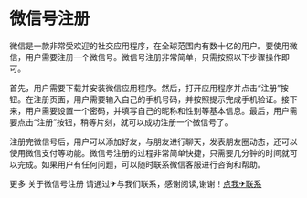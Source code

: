 # 微信号注册

微信是一款非常受欢迎的社交应用程序，在全球范围内有数十亿的用户。要使用微信，用户需要注册一个微信号。微信号注册非常简单，只需按照以下步骤操作即可。

首先，用户需要下载并安装微信应用程序。然后，打开应用程序并点击“注册”按钮。在注册页面，用户需要输入自己的手机号码，并按照提示完成手机验证。接下来，用户需要设置一个密码，并填写自己的昵称和性别等基本信息。最后，用户需要点击“注册”按钮，稍等片刻，就可以成功注册一个微信号了。

注册完微信号后，用户可以添加好友，与朋友进行聊天，发表朋友圈动态，还可以使用微信支付等功能。微信号注册的过程非常简单快捷，只需要几分钟的时间就可以完成。如果用户有任何问题，可以随时联系微信客服进行咨询和帮助。

更多 关于微信号注册 请通过✈与我们联系，感谢阅读,谢谢！[点我✈联系](https://www.k02.cc)